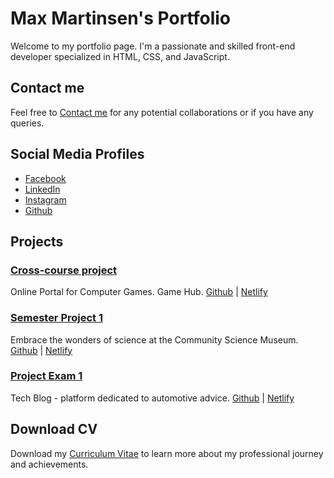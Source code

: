 # Max Martinsen's Portfolio

Welcome to my portfolio page. I'm a passionate and skilled front-end developer specialized in HTML, CSS, and JavaScript.

## Contact me

Feel free to [Contact me](mailto:max.martinsen@hotmail.com) for any potential collaborations or if you have any queries.

## Social Media Profiles

- [Facebook](https://www.facebook.com/people/Max-Martinsen/pfbid0romceD3YnJSewbd5vXBzykFBVeMLMhb77u1REHmqWw2DRjF53cAqUap6WwtBy8jil/)
- [LinkedIn](https://www.linkedin.com/in/max-martinsen-87ba80241/)
- [Instagram](https://www.instagram.com/maxmartinsen999/)
- [Github](https://github.com/MaxMartinsen)

## Projects

### [Cross-course project](/cross-course-project.html)
Online Portal for Computer Games. Game Hub.
[Github](https://github.com/MaxMartinsen/Cross-Course-Project) | [Netlify](https://game-hub-v2.netlify.app)

### [Semester Project 1](/semester-project.html)
Embrace the wonders of science at the Community Science Museum.
[Github](https://github.com/MaxMartinsen/Semester-Project-1) | [Netlify](https://communitysciensemuseumoslo.netlify.app)

### [Project Exam 1](/project-exam.html)
Tech Blog - platform dedicated to automotive advice.
[Github](https://github.com/MaxMartinsen/Project-Exam-1) | [Netlify](https://carblog-tech.netlify.app)

## Download CV
Download my [Curriculum Vitae](#) to learn more about my professional journey and achievements.

